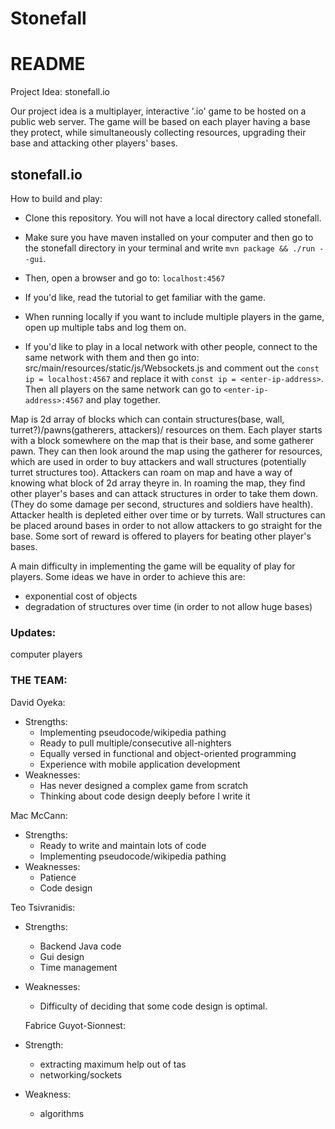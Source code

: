 # Stonefall

# README
Project Idea: stonefall.io

Our project idea is a multiplayer, interactive '.io' game to be hosted on
a public web server. The game will be based on each player having a base they
protect, while simultaneously collecting resources, upgrading their base and
attacking other players' bases.

## stonefall.io

How to build and play: 
- Clone this repository. You will not have a local directory called stonefall. 
- Make sure you have maven installed on your computer and then go to the stonefall directory in your terminal and write `mvn package && ./run --gui`. 
- Then, open a browser and go to: `localhost:4567`
- If you'd like, read the tutorial to get familiar with the game.
- When running locally if you want to include multiple players in the game, open up multiple tabs and log them on.

- If you'd like to play in a local network with other people, connect to the same network with them and then go into: src/main/resources/static/js/Websockets.js and comment out the `const ip = localhost:4567` and replace it with `const ip = <enter-ip-address>`. Then all players on the same network can go to `<enter-ip-address>:4567` and play together.

Map is 2d array of blocks which can contain structures(base, wall, turret?)/pawns(gatherers, attackers)/
resources on them. Each player starts with a block somewhere on the map that is their base, and some gatherer
pawn. They can then look around the map using the gatherer for resources, which are used in order to buy
attackers and wall structures (potentially turret structures too). Attackers can roam on map and have a way of knowing what block of 2d array theyre in. In roaming the map, they find other player's bases and can attack structures in order to take them down. (They do some damage per second, structures and soldiers have health). Attacker health is depleted either over time or by turrets. Wall structures can be placed around bases in order to not allow attackers to go straight for the base. Some sort of reward is offered to players for beating other player's bases.

A main difficulty in implementing the game will be equality of play for players. Some ideas we have in order to achieve this are:
- exponential cost of objects
- degradation of structures over time (in order to not allow huge bases)

### Updates:
computer players

### THE TEAM:

David Oyeka:
- Strengths:
  - Implementing pseudocode/wikipedia pathing
  - Ready to pull multiple/consecutive all-nighters
  - Equally versed in functional and object-oriented programming
  - Experience with mobile application development
- Weaknesses:
  - Has never designed a complex game from scratch
  - Thinking about code design deeply before I write it

Mac McCann:
- Strengths:
  - Ready to write and maintain lots of code
  - Implementing pseudocode/wikipedia pathing
- Weaknesses:
  - Patience
  - Code design

Teo Tsivranidis:
- Strengths:
  - Backend Java code
  - Gui design
  - Time management
- Weaknesses:
  - Difficulty of deciding that some code design is optimal.

  Fabrice Guyot-Sionnest:
- Strength:
  - extracting maximum help out of tas
  - networking/sockets
- Weakness: 
  - algorithms
